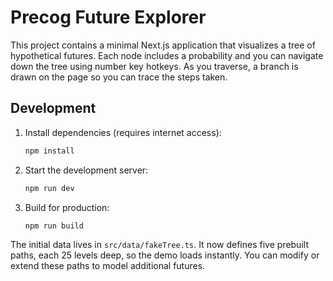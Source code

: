 # Precog Future Explorer

This project contains a minimal Next.js application that visualizes a tree of hypothetical futures. Each node includes a probability and you can navigate down the tree using number key hotkeys. As you traverse, a branch is drawn on the page so you can trace the steps taken.

## Development

1. Install dependencies (requires internet access):
   ```bash
   npm install
   ```
2. Start the development server:
   ```bash
   npm run dev
   ```
3. Build for production:
   ```bash
   npm run build
   ```

The initial data lives in `src/data/fakeTree.ts`. It now defines five prebuilt paths,
each 25 levels deep, so the demo loads instantly. You can modify or extend these
paths to model additional futures.
